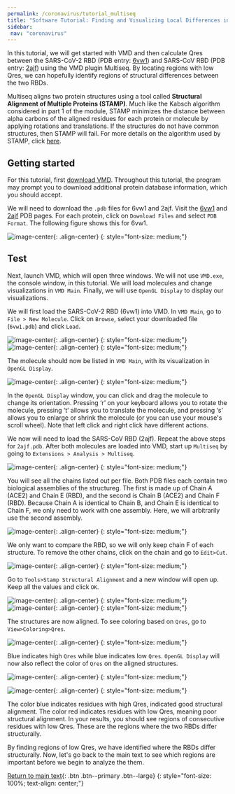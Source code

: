 ```yaml
---
permalink: /coronavirus/tutorial_multiseq
title: "Software Tutorial: Finding and Visualizing Local Differences in Two Protein Structures"
sidebar:
 nav: "coronavirus"
---
```


In this tutorial, we will get started with VMD and then calculate Qres between the SARS-CoV-2 RBD (PDB entry: <a href="https://www.rcsb.org/structure/6vw1" target="_blank">6vw1</a>) and SARS-CoV RBD (PDB entry: <a href="https://www.rcsb.org/structure/2ajf" target="_blank">2ajf</a>) using the VMD plugin Multiseq. By locating regions with low Qres, we can hopefully identify regions of structural differences between the two RBDs.

Multiseq aligns two protein structures using a tool called **Structural Alignment of Multiple Proteins (STAMP)**. Much like the Kabsch algorithm considered in part 1 of the module, STAMP minimizes the distance between alpha carbons of the aligned residues for each protein or molecule by applying rotations and translations. If the structures do not have common structures, then STAMP will fail. For more details on the algorithm used by STAMP, click <a href="http://www.compbio.dundee.ac.uk/manuals/stamp.4.4/stamp.pdf" target="_blank">here</a>.

## Getting started

For this tutorial, first <a href="https://www.ks.uiuc.edu/Development/Download/download.cgi?PackageName=VMD" target="_blank">download VMD</a>. Throughout this tutorial, the program may prompt you to download additional protein database information, which you should accept.

We will need to download the `.pdb` files for 6vw1 and 2ajf. Visit the <a href="https://www.rcsb.org/structure/6vw1" target="_blank">6vw1</a> and <a href="https://www.rcsb.org/structure/2ajf" target="_blank">2ajf</a> PDB pages. For each protein,  click on `Download Files` and select `PDB Format`. The following figure shows this for 6vw1.

![image-center](../assets/images/Ridge0.png){: .align-center}
{: style="font-size: medium;"}

## Test

Next, launch VMD, which will open three windows. We will not use `VMD.exe`, the console window, in this tutorial. We will load molecules and change visualizations in `VMD Main`. Finally, we will use `OpenGL Display` to display our visualizations.

We will first load the SARS-CoV-2 RBD (6vw1) into VMD. In `VMD Main`, go to `File > New Molecule`. Click on `Browse`, select your downloaded file (`6vw1.pdb`) and click `Load`.

![image-center](../assets/images/Ridge1.png){: .align-center}
{: style="font-size: medium;"}
![image-center](../assets/images/Ridge2.png){: .align-center}
{: style="font-size: medium;"}

The molecule should now be listed in `VMD Main`, with its visualization in `OpenGL Display`.

![image-center](../assets/images/Ridge3.png){: .align-center}
{: style="font-size: medium;"}

In the `OpenGL Display` window, you can click and drag the molecule to change its orientation. Pressing ‘r’ on your keyboard allows you to rotate the molecule, pressing ‘t’ allows you to translate the molecule, and pressing ‘s’ allows you to enlarge or shrink the molecule (or you can use your mouse's scroll wheel). Note that left click and right click have different actions.

We now will need to load the SARS-CoV RBD (2ajf). Repeat the above steps for `2ajf.pdb`. After both molecules are loaded into VMD, start up `Multiseq` by going to `Extensions > Analysis > Multiseq`.

![image-center](../assets/images/Qres1.png){: .align-center}
{: style="font-size: medium;"}

You will see all the chains listed out per file. Both PDB files each contain two biological assemblies of the structureg. The first is made up of Chain A (ACE2) and Chain E (RBD), and the second is Chain B (ACE2) and Chain F (RBD). Because Chain A is identical to Chain B, and Chain E is identical to Chain F, we only need to work with one assembly. Here, we will arbitrarily use the second assembly.

![image-center](../assets/images/Qres2.png){: .align-center}
{: style="font-size: medium;"}

We only want to compare the RBD, so we will only keep chain F of each structure. To remove the other chains, click on the chain and go to `Edit>Cut`.

![image-center](../assets/images/Qres3.png){: .align-center}
{: style="font-size: medium;"}

Go to `Tools>Stamp Structural Alignment` and a new window will open up. Keep all the values and click `OK`.

![image-center](../assets/images/Qres4.png){: .align-center}
{: style="font-size: medium;"}
![image-center](../assets/images/Qres5.png){: .align-center}
{: style="font-size: medium;"}

The structures are now aligned. To see coloring based on `Qres`, go to `View>Coloring>Qres`.

![image-center](../assets/images/Qres6.png){: .align-center}
{: style="font-size: medium;"}

Blue indicates high `Qres` while blue indicates low `Qres`. `OpenGL Display` will now also reflect the color of `Qres` on the aligned structures.

![image-center](../assets/images/Qres7.png){: .align-center}
{: style="font-size: medium;"}

![image-center](../assets/images/Qres8.png){: .align-center}
{: style="font-size: medium;"}

The color blue indicates residues with high Qres, indicated good structural alignment. The color red indicates residues with low Qres, meaning poor structural alignment. In your results, you should see regions of consecutive residues with low Qres. These are the regions where the two RBDs differ structurally.

By finding regions of low Qres, we have identified where the RBDs differ structurally. Now, let's go back to the main text to see which regions are important before we begin to analyze the them.

[Return to main text](multiseq#local-comparison-of-spike-proteins-leads-us-to-a-region-of-interest){: .btn .btn--primary .btn--large}
{: style="font-size: 100%; text-align: center;"}
